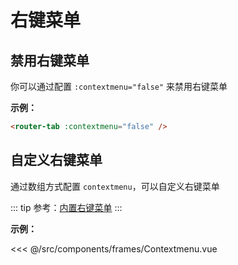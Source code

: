 # 右键菜单

## 禁用右键菜单

你可以通过配置 `:contextmenu="false"` 来禁用右键菜单

**示例：**

```html
<router-tab :contextmenu="false" />
```

## 自定义右键菜单

通过数组方式配置 `contextmenu`，可以自定义右键菜单

::: tip
参考：[内置右键菜单](https://github.com/bhuh12/vue-router-tab/blob/master/lib/config/contextmenu.js)
:::

<doc-links api="#contextmenu" demo="/contextmenu/" />

**示例：**

<<< @/src/components/frames/Contextmenu.vue

<!-- {4,13,22} -->
